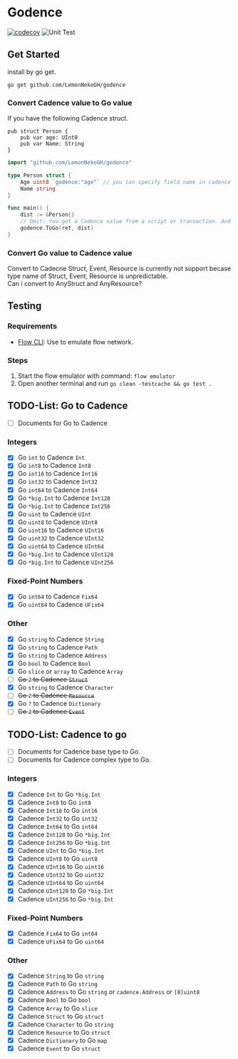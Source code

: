 # Godence
[![codecov](https://codecov.io/gh/LemonNekoGH/godence/branch/main/graph/badge.svg?token=KT1RNHTIQZ)](https://codecov.io/gh/LemonNekoGH/godence)
![Unit Test](https://github.com/LemonNekoGH/godence/actions/workflows/main_unittest.yaml/badge.svg)

## Get Started
install by go get.
```
go get github.com/LemonNekoGH/godence
```
### Convert Cadence value to Go value
If you have the following Cadence struct.
```cadence
pub struct Person {
    pub var age: UInt8
    pub var Name: String
}
```
```go
import "github.com/LemonNekoGH/godence"

type Person struct {
    Age uint8 `godence:"age"` // you can specify field name in cadence by tag.
    Name string
}

func main() {
    dist := &Person{}
    // Omit: You got a Cadence value from a script or transaction. And return value named 'ret'.
    godence.ToGo(ret, dist)
}
```
### Convert Go value to Cadence value
Convert to Cadecne Struct, Event, Resource is currently not support becase type name of Struct, Event, Resource is unpredictable.  
Can i convert to AnyStruct and AnyResource?
## Testing
### Requirements
- [Flow CLI](https://docs.onflow.org/flow-cli/): Use to emulate flow network.

### Steps
1. Start the flow emulator with command: `flow emulator`
2. Open another terminal and run `go clean -testcache && go test .`

## TODO-List: Go to Cadence
- [ ] Documents for Go to Cadence
### Integers
- [x] Go `int` to Cadence `Int`
- [x] Go `int8` to Cadence `Int8`
- [x] Go `int16` to Cadence `Int16`
- [x] Go `int32` to Cadence `Int32`
- [x] Go `int64` to Cadence `Int64`
- [x] Go `*big.Int` to Cadence `Int128`
- [x] Go `*big.Int` to Cadence `Int256`
- [x] Go `uint` to Cadence `UInt`
- [x] Go `uint8` to Cadence `UInt8`
- [x] Go `uint16` to Cadence `UInt16`
- [x] Go `uint32` to Cadence `UInt32`
- [x] Go `uint64` to Cadence `UInt64`
- [x] Go `*big.Int` to Cadence `UInt128`
- [x] Go `*big.Int` to Cadence `UInt256`
### Fixed-Point Numbers
- [x] Go `int64` to Cadence `Fix64`
- [x] Go `uint64` to Cadence `UFix64`
### Other
- [x] Go `string` to Cadence `String`
- [x] Go `string` to Cadence `Path`
- [x] Go `string` to Cadence `Address`
- [x] Go `bool` to Cadence `Bool`
- [x] Go `slice` or `array` to Cadence `Array`  
- [ ] ~~Go `?` to Cadence `Struct`~~
- [x] Go `string` to Cadence `Character`
- [ ] ~~Go `?` to Cadence `Resource`~~
- [x] Go `?` to Cadence `Dictionary`
- [ ] ~~Go `?` to Cadence `Event`~~

## TODO-List: Cadence to go
- [ ] Documents for Cadence base type to Go.
- [ ] Documents for Cadence complex type to Go.
### Integers
- [x] Cadence `Int` to Go `*big.Int`
- [x] Cadence `Int8` to Go `int8`
- [x] Cadence `Int16` to Go `int16`
- [x] Cadence `Int32` to Go `int32`
- [x] Cadence `Int64` to Go `int64`
- [x] Cadence `Int128` to Go `*big.Int`
- [x] Cadence `Int256` to Go `*big.Int`
- [x] Cadence `UInt` to Go `*big.Int`
- [x] Cadence `UInt8` to Go `uint8`
- [x] Cadence `UInt16` to Go `uint16`
- [x] Cadence `UInt32` to Go `uint32`
- [x] Cadence `UInt64` to Go `uint64`
- [x] Cadence `UInt128` to Go `*big.Int`
- [x] Cadence `UInt256` to Go `*big.Int`
### Fixed-Point Numbers
- [x] Cadence `Fix64` to Go `int64`
- [x] Cadence `UFix64` to Go `uint64`
### Other
- [x] Cadence `String` to Go `string`
- [x] Cadence `Path` to Go `string`
- [x] Cadence `Address` to Go `string` or `cadence.Address` or `[8]uint8`
- [x] Cadence `Bool` to Go `bool`
- [x] Cadence `Array` to Go `slice`
- [x] Cadence `Struct` to Go `struct`
- [x] Cadence `Character` to Go `string`
- [x] Cadence `Resource` to Go `struct`
- [x] Cadence `Dictionary` to Go `map`
- [x] Cadence `Event` to Go `struct`